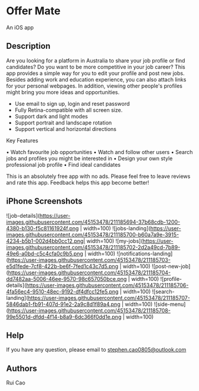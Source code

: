 # Offer Mate

An iOS app

## Description

Are you looking for a platform in Australia to share your job profile or find candidates? Do you want to be more competitive in your job career? This app provides a simple way for you to edit your profile and post new jobs. Besides adding work and education experience, you can also attach links for your personal webpages. In addition, viewing other people's profiles might bring you more ideas and opportunities.

- Use email to sign up, login and reset password
- Fully Retina-compatible with all screen size.
- Support dark and light modes
- Support portrait and landscape rotation
- Support vertical and horizontal directions

Key Features 

• Watch favourite job opportunities
• Watch and follow other users
• Search jobs and profiles you might be interested in
• Design your own style professional job profile
• Find ideal candidates
  
 This is an absolutely free app with no ads. Please feel free to leave reviews and rate this app. Feedback helps this app become better!

## iPhone Screenshots

![job-details](https://user-images.githubusercontent.com/45153478/211185694-37b68cdb-1200-4380-b130-f5c81161924f.png | width=100)
![jobs-landing](https://user-images.githubusercontent.com/45153478/211185700-b60a7a9e-3915-4234-b5b1-002d4bb0cc12.png| width=100)
![my-jobs](https://user-images.githubusercontent.com/45153478/211185702-2d2a49cd-7b89-49e6-a0bd-c5c4cfa0c9b5.png | width=100)
![notifications-landing](https://user-images.githubusercontent.com/45153478/211185703-e5d1fede-7cf8-422b-be6f-7fed1c43c7d5.png | width=100)
![post-new-job](https://user-images.githubusercontent.com/45153478/211185704-dd7482aa-5006-46ee-9570-98c657050bce.png | width=100)
![profile-details](https://user-images.githubusercontent.com/45153478/211185706-4fa56ec4-9510-48ec-9192-df4dfcc12fe5.png | width=100)
![search-landing](https://user-images.githubusercontent.com/45153478/211185707-5846dab1-fb91-407d-91e2-2a9c8d1f89a4.png | width=100)
![side-menu](https://user-images.githubusercontent.com/45153478/211185708-99e5501d-dfdd-4f14-b8a9-6dc366f0dd1e.png | width=100)

## Help

If you have any question, please email to stephen.cao0805@outlook.com

## Authors

Rui Cao
